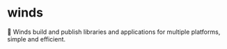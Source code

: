 # winds
🍃 Winds build and publish libraries and applications for multiple platforms, simple and efficient.
